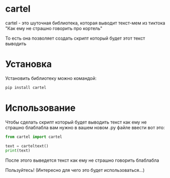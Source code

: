 # cartel
cartel - это шуточная библиотека, которая выводит текст-мем из тиктока "Как ему не страшно говорить про кортель"

То есть она позволяет создать скрипт который будет этот текст выводить 
# Установка
Установить библиотеку можно командой:
```python
pip install cartel
```
# Использование
Чтобы сделать скрипт который будет выводить текст как ему не страшно блаблабла вам нужно в вашем новом .py файле ввести вот это:
```python
from cartel import cartel

text = carteltext()
print(text)
```
После этого выведется текст как ему не страшно говорить блаблабла 

Пользуйтесь! (Интересно для чего это будет использоваться...)
